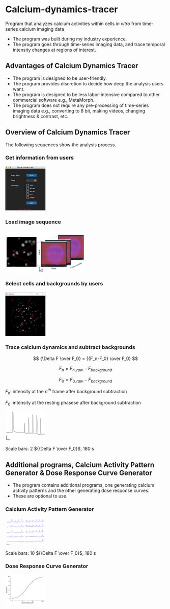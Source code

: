 # Calcium-dynamics-tracer
Program that analyzes calcium activities within cells *in vitro* from time-series calcium imaging data
* The program was built during my industry experience.
* The program goes through time-series imaging data, and trace temporal intensity changes at regions of interest.



## Advantages of Calcium Dynamics Tracer
* The program is designed to be user-friendly.
* The program provides discretion to decide how deep the analysis users want.
* The program is designed to be less labor-intensive compared to other commercial software e.g., MetaMorph.
* The program does not require any pre-processing of time-series imaging data e.g., converting to 8 bit, making videos, changing brightness & contrast, etc. 


## Overview of Calcium Dynamics Tracer
The following sequences show the analysis process.


### Get information from users
<img src="https://github.com/kiyunleeeee/Calcium-dynamics-tracer/blob/bd1d1b7e10eea6b7485146ebdc1b284310cc04bd/user%20input.png" width="25%" height="25%">

### Load image sequence
<img src="https://github.com/kiyunleeeee/Calcium-dynamics-tracer/blob/4b5902db1350dc1871961e7e62546f7ab56f3ade/image%20sequence.png" width="50%" height="50%">


### Select cells and backgrounds by users
<img src="https://github.com/kiyunleeeee/Calcium-dynamics-tracer/blob/f134776f59c1d8763291324c5894f52e648b0f20/select%20background.png" width="25%" height="25%">



### Trace calcium dynamics and subtract backgrounds

$$ {\Delta F \over F_0} = {{F_n-F_0} \over F_0} $$

$$ F_n = F_{n, raw} - F_{background} $$

$$ F_0 = F_{0, raw} - F_{background} $$

$F_n$: intensity at the $n^{th}$ frame after background subtraction

$F_0$: intensity at the resting phasese after background subtraction

<img src="https://github.com/kiyunleeeee/Calcium-dynamics-tracer/blob/48b3a2d4fee8cd77407a12ed7b397e937c88db20/calcium%20dynamics%20pattern.png" width="25%" height="25%">

Scale bars: 2 ${\Delta F \over F_0}$, 180 s




## Additional programs, Calcium Activity Pattern Generator & Dose Response Curve Generator
* The program contains additional programs, one generating calcium activity patterns and the other generating dose response curves.
* These are optional to use.


### Calcium Activity Pattern Generator
<img src="https://github.com/kiyunleeeee/Calcium-dynamics-tracer/blob/1f46a2619d72429f88f0021c0b24da062bdb9759/calcium%20dynamics%20patterns.png" width="25%" height="25%">

Scale bars: 10 ${\Delta F \over F_0}$, 180 s

### Dose Response Curve Generator
<img src="https://github.com/kiyunleeeee/Calcium-dynamics-tracer/blob/c0c274b2d5d165e842fcc8a1edda4e50f4552456/dose%20response%20curve.png" width="25%" height="25%">
